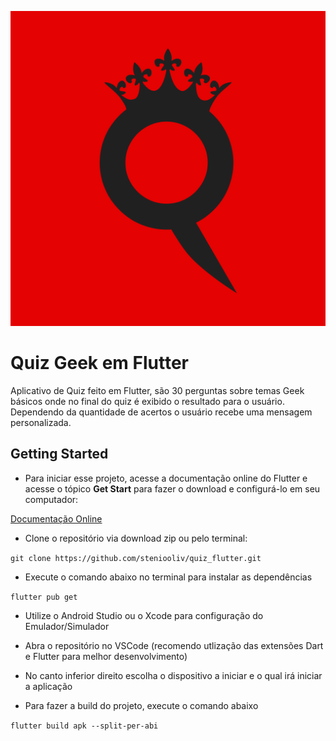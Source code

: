 ![Quiz Logo](/assets/icon/icon.png)


# Quiz Geek em Flutter

Aplicativo de Quiz feito em Flutter, são 30 perguntas sobre temas Geek básicos onde no final do quiz é exibido o resultado para o usuário. Dependendo da quantidade de acertos o usuário recebe uma mensagem personalizada.

## Getting Started

- Para iniciar esse projeto, acesse a documentação online do Flutter e acesse o tópico **Get Start** para fazer o download e configurá-lo em seu computador:

[Documentação Online](https://flutter.dev/docs)

- Clone o repositório via download zip ou pelo terminal:

```git clone https://github.com/steniooliv/quiz_flutter.git```

- Execute o comando abaixo no terminal para instalar as dependências

```flutter pub get```

- Utilize o Android Studio ou o Xcode para configuração do Emulador/Simulador

- Abra o repositório no VSCode (recomendo utlização das extensões Dart e Flutter para melhor desenvolvimento)

- No canto inferior direito escolha o dispositivo a iniciar e o qual irá iniciar a aplicação

- Para fazer a build do projeto, execute o comando abaixo

```flutter build apk --split-per-abi``` 
